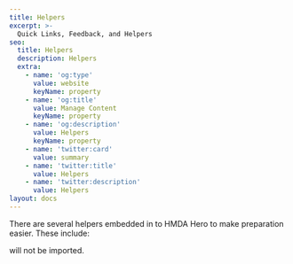 ```yaml
---
title: Helpers
excerpt: >-
  Quick Links, Feedback, and Helpers
seo:
  title: Helpers
  description: Helpers
  extra:
    - name: 'og:type'
      value: website
      keyName: property
    - name: 'og:title'
      value: Manage Content
      keyName: property
    - name: 'og:description'
      value: Helpers
      keyName: property
    - name: 'twitter:card'
      value: summary
    - name: 'twitter:title'
      value: Helpers
    - name: 'twitter:description'
      value: Helpers
layout: docs
---
```

There are several helpers embedded in to HMDA Hero to make preparation easier. These include:

 will not be imported.
